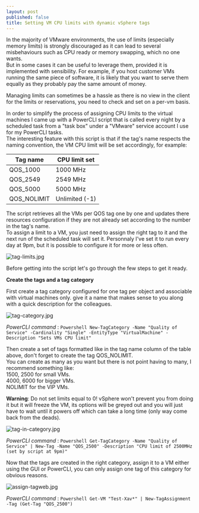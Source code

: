 ```yaml
---
layout: post
published: false
title: Setting VM CPU limits with dynamic vSphere tags
---
```

In the majority of VMware environments, the use of limits (especially memory limits) is strongly discouraged as it can lead to several misbehaviours such as CPU ready or memory swapping, which no one wants.  
But in some cases it can be useful to leverage them, provided it is implemented with sensibility. For example, if you host customer VMs running the same piece of software, it is likely that you want to serve them equally as they probably pay the same amount of money.  

Managing limits can sometimes be a hassle as there is no view in the client for the limits or reservations, you need to check and set on a per-vm basis.

In order to simplify the process of assigning CPU limits to the virtual machines I came up with a PowerCLI script that is called every night by a scheduled task from a "task box" under a "VMware" service account I use for my PowerCLI tasks.  
The interesting feature with this script is that if the tag's name respects the naming convention, the VM CPU limit will be set accordingly, for example:

| Tag name    | CPU limit set  |
|-------------|----------------|
| QOS_1000    | 1000 MHz       |
| QOS_2549    | 2549 MHz       |
| QOS_5000    | 5000 MHz       |
| QOS_NOLIMIT | Unlimited (-1) |

The script retrieves all the VMs per QOS tag one by one and updates there resources configuration if they are not already set according to the number in the tag's name.  
To assign a limit to a VM, you just need to assign the right tag to it and the next run of the scheduled task will set it. Personnaly I've set it to run every day at 9pm, but it is possible to configure it for more or less often.

![tag-limits.jpg]({{site.baseurl}}/img/tag-limits.jpg)

Before getting into the script let's go through the few steps to get it ready.

**Create the tags and a tag category**

First create a tag category configured for one tag per object and associable with virtual machines only. give it a name that makes sense to you along with a quick description for the colleagues.

![tag-category.jpg]({{site.baseurl}}/img/tag-category.jpg)

_PowerCLI command_ : ```Powershell
New-TagCategory -Name "Quality of Service" -Cardinality "Single" -EntityType "VirtualMachine" -Description "Sets VMs CPU limit" ```

Then create a set of tags formatted like in the tag name column of the table above, don't forget to create the tag QOS_NOLIMIT.  
You can create as many as you want but there is not point having to many, I recommend something like:  
1500, 2500 for small VMs.  
4000, 6000 for bigger VMs.  
NOLIMIT for the VIP VMs.

**Warning**: Do not set limits equal to 0! vSphere won't prevent you from doing it but it will freeze the VM, its options will be greyed out and you will just have to wait until it powers off which can take a long time (only way come back from the deads).

![tag-in-category.jpg]({{site.baseurl}}/img/tag-in-category.jpg)

_PowerCLI command_ : ```Powershell
Get-TagCategory -Name "Quality of Service" | New-Tag -Name "QOS_2500" -Description "CPU limit of 2500MHz (set by script at 9pm)" ```

Now that the tags are created in the right category, assign it to a VM either using the GUI or PowerCLI, you can only assign one tag of this category for obvious reasons.

![assign-tagweb.jpg]({{site.baseurl}}/img/assign-tagweb.jpg)

_PowerCLI command_ : ```Powershell
Get-VM "Test-Xav*" | New-TagAssignment -Tag (Get-Tag "QOS_2500") ```



